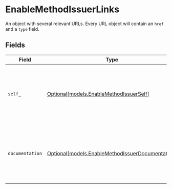 # EnableMethodIssuerLinks

An object with several relevant URLs. Every URL object will contain an `href` and a `type` field.


## Fields

| Field                                                                                            | Type                                                                                             | Required                                                                                         | Description                                                                                      |
| ------------------------------------------------------------------------------------------------ | ------------------------------------------------------------------------------------------------ | ------------------------------------------------------------------------------------------------ | ------------------------------------------------------------------------------------------------ |
| `self_`                                                                                          | [Optional[models.EnableMethodIssuerSelf]](../models/enablemethodissuerself.md)                   | :heavy_minus_sign:                                                                               | In v2 endpoints, URLs are commonly represented as objects with an `href` and `type` field.       |
| `documentation`                                                                                  | [Optional[models.EnableMethodIssuerDocumentation]](../models/enablemethodissuerdocumentation.md) | :heavy_minus_sign:                                                                               | In v2 endpoints, URLs are commonly represented as objects with an `href` and `type` field.       |